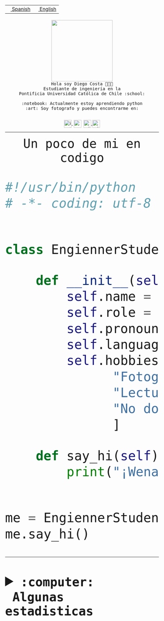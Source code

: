 <table border="0"  align="right">
 <tr><td><a href="README.md"><img src="https://upload.wikimedia.org/wikipedia/commons/thumb/8/89/Bandera_de_Espa%C3%B1a.svg/1200px-Bandera_de_Espa%C3%B1a.svg.png" height="10"> Spanish</a></td>
 <td><a href="README.en.md"><img src="https://upload.wikimedia.org/wikipedia/commons/a/a4/Flag_of_the_United_States.svg" height="10"> English</a></td></tr>
</table><br><br><br>


<p align="center">
  <img src="https://github.com/diegocostares/diegocostares/blob/main/Images/aaa2.gif?raw=true" height="200px" weight="200px">
  <br><samp>
    Hola soy Diego Costa 👨🏻‍💻<br>
    Estudiante de ingeniería en la <br>
    Pontificia Universidad Católica de Chile :school:<br>
  <br>
    :notebook: Actualmente estoy aprendiendo python <br>
    :art: Soy fotografo y puedes encontrarme en: <br>
  <br></samp>
  
</p>

<p align="center">
   <a href="https://instagram.com/diegocosta_no" target="blank">
    <img 
    align="center" src="https://cdn.jsdelivr.net/npm/simple-icons@3.0.1/icons/instagram.svg" alt="instagram" height="25px" width="25px" />
  </a>
  <a style="border: 3px solid; color: white;"href="https://t.me/diegocosta_no" target="blank">
  <img
  align="center" alt="Telegram" width="25px" src="https://icons-for-free.com/iconfiles/png/512/Telegram-1324888767380505522.png" />
</a>
<a href="https://api.whatsapp.com/send?phone=56971897835&text=Hola!" target="blank">
  <img
  align="center" alt="wtsp" width="25px" src="https://img.icons8.com/pastel-glyph/2x/whatsapp--v2.png" />
</a>
<a href="https://www.linkedin.com/in/diego-costa-786249213/" target="blank">
  <img
  align="center" alt="wtsp" width="25px" src="https://img.icons8.com/metro/452/linkedin.png" />
</a>

  </a>
</p>

---


<p align="center"><font size="25"><samp>Un poco de mi en codigo</samp></front></p>


```python
#!/usr/bin/python
# -*- coding: utf-8 -*-


class EngiennerStudent:

    def __init__(self):
        self.name = "Diego Costa"
        self.role = "Estudiante"
        self.pronouns = "he/him"
        self.language_spoken = ["es_CL", "en_US"]
        self.hobbies = [
              "Fotografia",
              "Lectura",
              "No dormir",
              ]

    def say_hi(self):
        print("¡Wena mundo!")


me = EngiennerStudent()
me.say_hi()
```
---
<details>
  <summary><b><samp>:computer: &nbsp;Algunas estadisticas</samp></b></summary>
  <br/></p>

<!--START_SECTION:waka-->
![Code Time](http://img.shields.io/badge/Code%20Time-935%20hrs%2057%20mins-blue)

**Soy nocturno 🦉** 

```text
🌞 Mañana                 10 commits          ░░░░░░░░░░░░░░░░░░░░░░░░░   00.37 % 
🌆 Día                    826 commits         ████████░░░░░░░░░░░░░░░░░   30.75 % 
🌃 Tarde                  1169 commits        ███████████░░░░░░░░░░░░░░   43.52 % 
🌙 Noche                  681 commits         ██████░░░░░░░░░░░░░░░░░░░   25.35 % 
```
📅 **Soy más productivo los Martes** 

```text
Lunes                    409 commits         ████░░░░░░░░░░░░░░░░░░░░░   15.23 % 
Martes                   535 commits         █████░░░░░░░░░░░░░░░░░░░░   19.92 % 
Miércoles                345 commits         ███░░░░░░░░░░░░░░░░░░░░░░   12.84 % 
Jueves                   367 commits         ███░░░░░░░░░░░░░░░░░░░░░░   13.66 % 
Viernes                  415 commits         ████░░░░░░░░░░░░░░░░░░░░░   15.45 % 
Sábado                   218 commits         ██░░░░░░░░░░░░░░░░░░░░░░░   08.12 % 
Domingo                  397 commits         ████░░░░░░░░░░░░░░░░░░░░░   14.78 % 
```


📊 **Esta semana me dediqué a** 

```text
🐱‍💻 Proyectos: 
github-actions           8 hrs 56 mins       ███████░░░░░░░░░░░░░░░░░░   26.70 % 
2023-1-S4-Grupo2-Scraper 8 hrs 14 mins       ██████░░░░░░░░░░░░░░░░░░░   24.58 % 
2023-1-S4-Grupo2-IA      5 hrs 1 min         ████░░░░░░░░░░░░░░░░░░░░░   14.98 % 
2023-1-S4-Grupo2-Backend 2 hrs 43 mins       ██░░░░░░░░░░░░░░░░░░░░░░░   08.12 % 
rails_docker_compose_psql2 hrs 34 mins       ██░░░░░░░░░░░░░░░░░░░░░░░   07.67 % 
```


 Last Updated on 18/05/2023 02:35:43 UTC
<!--END_SECTION:waka-->
  
  

<p align="center"> <img src="https://github-readme-stats.vercel.app/api?username=diegocostares&show_icons=true&theme=ayu-mirage" alt="abhisheknaiidu" /></p>
 
</details>
